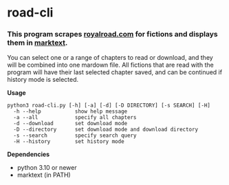# road-cli
### This program scrapes [royalroad.com](https://royalroad.com) for fictions and displays them in [marktext](https://github.com/marktext/marktext).
You can select one or a range of chapters to read or download, and they will be combined into one mardown file. All fictions that are read with the program will have their last selected chapter saved, and can be continued if history mode is selected.

**Usage**
```
python3 road-cli.py [-h] [-a] [-d] [-D DIRECTORY] [-s SEARCH] [-H]
  -h --help           show help message
  -a --all            specify all chapters
  -d --download       set download mode
  -D --directory      set download mode and download directory
  -s --search         specify search query
  -H --history        set history mode
```

**Dependencies**
- python 3.10 or newer
- marktext (in PATH)
